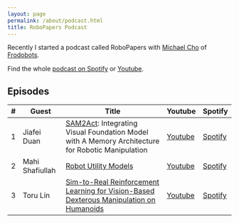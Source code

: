 ```yaml
---
layout: page
permalink: /about/podcast.html
title: RoboPapers Podcast
---
```


Recently I started a podcast called RoboPapers with [Michael Cho](https://x.com/micoolcho) of [Frodobots](https://www.frodobots.ai/).

Find the whole [podcast on Spotify](https://open.spotify.com/show/3U0Ed7poaOElItEyUPkuto) or [Youtube](https://www.youtube.com/@RoboPapers).

## Episodes

| # | Guest | Title | Youtube | Spotify |
|---|-------|-------|---------|---------|
| 1 | Jiafei Duan | [SAM2Act](https://sam2act.github.io/):  Integrating Visual Foundation Model with A Memory Architecture for Robotic Manipulation | [Youtube](https://www.youtube.com/watch?v=BpUThCmcklM) | [Spotify](https://open.spotify.com/episode/3ha2a96mOx4bvjEVFPkPxo?si=defe64c0613c4e47) |
| 2 | Mahi Shafiullah | [Robot Utility Models](https://robotutilitymodels.com/) | [Youtube](https://www.youtube.com/watch?v=6i9mjdVwHOk) | [Spotify](https://open.spotify.com/episode/0o6YOJ63HKOP3g5E6AGlqu?si=261a387ac9d04e5e) |
| 3 | Toru Lin | [Sim-to-Real Reinforcement Learning for Vision-Based Dexterous Manipulation on Humanoids](https://toruowo.github.io/recipe/) | [Youtube](https://www.youtube.com/watch?v=ToFm6KRqOZs) | [Spotify](https://open.spotify.com/episode/0aNzASz7KCXHMweDsyqP3e?si=c4e240025fde495a)
